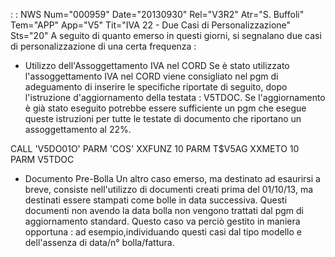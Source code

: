  :  : NWS Num="000959" Date="20130930" Rel="V3R2" Atr="S. Buffoli" Tem="APP" App="V5" Tit="IVA 22 - Due Casi di Personalizzazione" Sts="20"
A seguito di quanto emerso in questi giorni, si segnalano due casi di personalizzazione di una certa
frequenza : 

* Utilizzo dell'Assoggettamento IVA nel CORD
Se è stato utilizzato l'assoggettamento IVA nel CORD viene consigliato nel pgm di adeguamento di inserire le specifiche riportate di seguito, dopo l'istruzione d'aggiornamento della testata : 
V5TDOC. Se l'aggiornamento è già stato eseguito potrebbe essere sufficiente un pgm che esegue queste istruzioni per tutte le testate di documento che riportano un assoggettamento al 22%.

CALL      'V5DO01O'
PARM      'COS'         XXFUNZ           10
PARM      T$V5AG        XXMETO           10
PARM                    V5TDOC

* Documento Pre-Bolla
Un altro caso emerso, ma destinato ad esaurirsi a breve, consiste nell'utilizzo di documenti creati prima del 01/10/13, ma destinati essere stampati come bolle in data successiva.
Questi documenti non avendo la data bolla non vengono trattati dal pgm di aggiornamento standard.
Questo caso va perciò gestito in maniera opportuna :  ad esempio,individuando questi casi dal tipo modello e dell'assenza di data/n° bolla/fattura.

